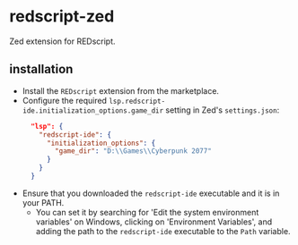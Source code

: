 # redscript-zed

Zed extension for REDscript.

## installation

- Install the `REDscript` extension from the marketplace.
- Configure the required `lsp.redscript-ide.initialization_options.game_dir` setting in Zed's `settings.json`:
  ```json
    "lsp": {
      "redscript-ide": {
        "initialization_options": {
          "game_dir": "D:\\Games\\Cyberpunk 2077"
        }
      }
    }
  ```
- Ensure that you downloaded the `redscript-ide` executable and it is in your PATH.
  - You can set it by searching for 'Edit the system environment variables' on Windows, clicking on 'Environment Variables', and adding the path to the `redscript-ide` executable to the `Path` variable.
